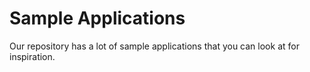 # Sample Applications

Our repository has a lot of sample applications that you can look at for inspiration.